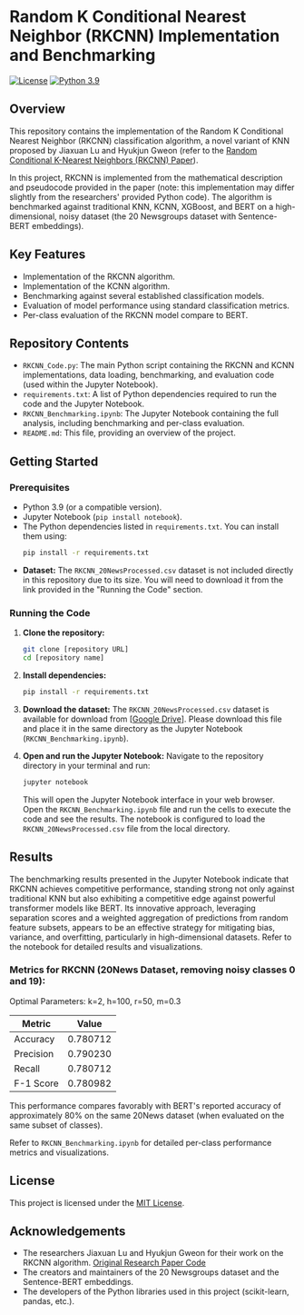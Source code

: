 # Random K Conditional Nearest Neighbor (RKCNN) Implementation and Benchmarking

[![License](https://img.shields.io/badge/License-MIT-yellow.svg)](https://opensource.org/licenses/MIT) [![Python 3.9](https://img.shields.io/badge/python-3.9-blue.svg)](https://www.python.org/downloads/release/python-390/) 

## Overview

This repository contains the implementation of the Random K Conditional Nearest Neighbor (RKCNN) classification algorithm, a novel variant of KNN proposed by Jiaxuan Lu and Hyukjun Gweon (refer to the [Random Conditional K-Nearest Neighbors (RKCNN) Paper](https://peerj.com/articles/cs-2497/)).

In this project, RKCNN is implemented from the mathematical description and pseudocode provided in the paper (note: this implementation may differ slightly from the researchers' provided Python code). The algorithm is benchmarked against traditional KNN, KCNN, XGBoost, and BERT on a high-dimensional, noisy dataset (the 20 Newsgroups dataset with Sentence-BERT embeddings).

## Key Features

* Implementation of the RKCNN algorithm.
* Implementation of the KCNN algorithm.
* Benchmarking against several established classification models.
* Evaluation of model performance using standard classification metrics.
* Per-class evaluation of the RKCNN model compare to BERT.

## Repository Contents

* `RKCNN_Code.py`: The main Python script containing the RKCNN and KCNN implementations, data loading, benchmarking, and evaluation code (used within the Jupyter Notebook).
* `requirements.txt`: A list of Python dependencies required to run the code and the Jupyter Notebook.
* `RKCNN_Benchmarking.ipynb`: The Jupyter Notebook containing the full analysis, including benchmarking and per-class evaluation.
* `README.md`: This file, providing an overview of the project.

## Getting Started

### Prerequisites

* Python 3.9 (or a compatible version).
* Jupyter Notebook (`pip install notebook`).
* The Python dependencies listed in `requirements.txt`. You can install them using:
    ```bash
    pip install -r requirements.txt
    ```
* **Dataset:** The `RKCNN_20NewsProcessed.csv` dataset is not included directly in this repository due to its size. You will need to download it from the link provided in the "Running the Code" section.

### Running the Code

1.  **Clone the repository:**
    ```bash
    git clone [repository URL]
    cd [repository name]
    ```
2.  **Install dependencies:**
    ```bash
    pip install -r requirements.txt
    ```
3.  **Download the dataset:**
    The `RKCNN_20NewsProcessed.csv` dataset is available for download from [[Google Drive](https://drive.google.com/file/d/1HiJTX-LuHD5e_qmgaeehxfBH5XjYaX_n/view?usp=sharing)]. Please download this file and place it in the same directory as the Jupyter Notebook (`RKCNN_Benchmarking.ipynb`).

4.  **Open and run the Jupyter Notebook:**
    Navigate to the repository directory in your terminal and run:
    ```bash
    jupyter notebook
    ```
    This will open the Jupyter Notebook interface in your web browser. Open the `RKCNN_Benchmarking.ipynb` file and run the cells to execute the code and see the results. The notebook is configured to load the `RKCNN_20NewsProcessed.csv` file from the local directory.

## Results

The benchmarking results presented in the Jupyter Notebook indicate that RKCNN achieves competitive performance, standing strong not only against traditional KNN but also exhibiting a competitive edge against powerful transformer models like BERT. Its innovative approach, leveraging separation scores and a weighted aggregation of predictions from random feature subsets, appears to be an effective strategy for mitigating bias, variance, and overfitting, particularly in high-dimensional datasets. Refer to the notebook for detailed results and visualizations.

### Metrics for RKCNN (20News Dataset, removing noisy classes 0 and 19):

Optimal Parameters:
k=2, h=100, r=50, m=0.3

| Metric    | Value    |
|-----------|----------|
| Accuracy  | 0.780712 |
| Precision | 0.790230 |
| Recall    | 0.780712 |
| F-1 Score | 0.780982 |

This performance compares favorably with BERT's reported accuracy of approximately 80% on the same 20News dataset (when evaluated on the same subset of classes).

Refer to `RKCNN_Benchmarking.ipynb` for detailed per-class performance metrics and visualizations.

## License

This project is licensed under the [MIT License](https://opensource.org/licenses/MIT). 


## Acknowledgements

* The researchers Jiaxuan Lu and Hyukjun Gweon for their work on the RKCNN algorithm. [Original Research Paper Code](https://dfzljdn9uc3pi.cloudfront.net/2025/cs-2497/1/RandomkCNN.py)
* The creators and maintainers of the 20 Newsgroups dataset and the Sentence-BERT embeddings.
* The developers of the Python libraries used in this project (scikit-learn, pandas, etc.).
